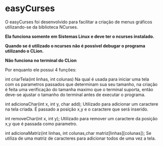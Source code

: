 # easyCurses
 O easyCurses foi desenvolvido para facilitar a criação de menus gráficos utilizando-se da biblioteca NCurses.
 
 **Ela funciona somente em Sistemas Linux e deve ter o ncurses instalado.**
 
 **Quando se é utilizado o ncurses não é possivel debugar o programa utilizando o CLion.**
 
 **Não funciona no terminal do CLion**
 
 
 Por enquanto ele possui 4 funções:
 
 int criarTela(int linhas, int colunas)
 Na qual é usada para iniciar uma tela com os parametros passados que determinam sua seu tamanho, na criação é feita uma verificação do 
 tamanha maximo que o terminal suporta, então deve-se ajustar o tamanho do terminal antes de executar o programa.
 
int adicionaChar(int x, int y, char add);
Utilizado para adicionar um caractere na tela criada. É passado a posição x,y e o caractere que será inserido. 

int removeChar(int x, int y);
Utilizado para remover um caractere da posição x,y que é passada como parametro.

int adicionaMatriz(int linhas, int colunas,char matriz[linhas][colunas]);
Se utiliza de uma matriz de caracteres para adicionar todos de uma vez a tela.
